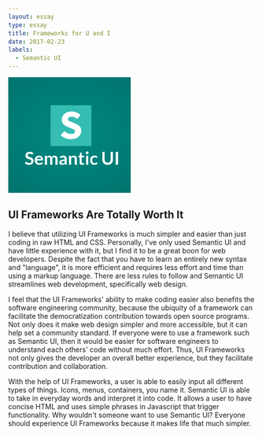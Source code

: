 ```yaml
---
layout: essay
type: essay
title: Frameworks for U and I
date: 2017-02-23
labels:
  - Semantic UI
---
```


<img class="ui medium left floated image" src="../images/1461315888semantic.png">

## UI Frameworks Are Totally Worth It

I believe that utilizing UI Frameworks is much simpler and easier than just coding in raw HTML and CSS. Personally, I've only used Semantic UI and have little experience with it, but I find it to be a great boon for web developers. Despite the fact that you have to learn an entirely new syntax and "language", it is more efficient and requires less effort and time than using a markup language. There are less rules to follow and Semantic UI streamlines web development, specifically web design.

I feel that the UI Frameworks' ability to make coding easier also benefits the software engineering community, because the ubiquity of a framework can facilitate the democratization contribution towards open source programs. Not only does it make web design simpler and more accessible, but it can help set a community standard. If everyone were to use a framework such as Semantic UI, then it would be easier for software engineers to understand each others' code without much effort. Thus, UI Frameworks not only gives the developer an overall better experience, but they facilitate contribution and collaboration.

With the help of UI Frameworks, a user is able to easily input all different types of things. Icons, menus, containers, you name it. Semantic UI is able to take in everyday words and interpret it into code. It allows a user to have concise HTML and uses simple phrases in Javascript that trigger functionality. Why wouldn't someone want to use Semantic UI? Everyone should experience UI Frameworks because it makes life that much simpler. 

